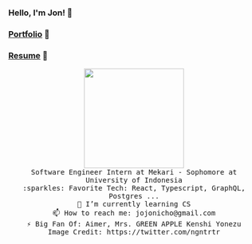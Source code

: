 ### Hello, I'm Jon! 👋
### [Portfolio](https://jojonicho.wtf) :art:
### [Resume](https://cv.jojonicho.wtf) :pencil:

<p align="center">
  <img src="https://pbs.twimg.com/media/EbSHKDUU4AEEQvp?format=jpg&name=medium" width="200px">
  <br>
  <samp>
    Software Engineer Intern at Mekari - Sophomore at University of Indonesia<br>
    :sparkles: Favorite Tech: React, Typescript, GraphQL, Postgres ... <br>
    🌱 I’m currently learning CS <br>
    📫 How to reach me: jojonicho@gmail.com <br>
    ⚡ Big Fan Of: Aimer, Mrs. GREEN APPLE Kenshi Yonezu <br>
    Image Credit: https://twitter.com/ngntrtr
  </samp>
</p>

<!--
**jojonicho/jojonicho** is a ✨ _special_ ✨ repository because its `README.md` (this file) appears on your GitHub profile.

Here are some ideas to get you started:

- 🔭 I’m currently working on ...
- 🌱 I’m currently learning ...
- 👯 I’m looking to collaborate on ...
- 🤔 I’m looking for help with ...
- 💬 Ask me about ...
- 📫 How to reach me: ...
- 😄 Pronouns: ...
- ⚡ Fun fact: ...
-->
